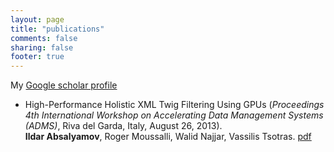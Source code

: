 ```yaml
---
layout: page
title: "publications"
comments: false
sharing: false
footer: true
---
```


My [Google scholar profile](http://scholar.google.com/citations?user=5xoLP9wAAAAJ)

* High-Performance Holistic XML Twig Filtering Using GPUs (*Proceedings 4th International Workshop on Accelerating Data Management Systems (ADMS)*, Riva del Garda, Italy, August 26, 2013).  
	**Ildar Absalyamov**, Roger Moussalli, Walid Najjar, Vassilis Tsotras. <a href="iabsalyamov_adms2013.pdf" onclick="var that=this;_gaq.push(['_trackEvent','Download','PDF',this.href]);setTimeout(function(){location.href=that.href;},200);return false;">pdf</a>

